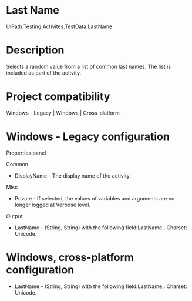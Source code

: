 ﻿# Last Name

UiPath.Testing.Activites.TestData.LastName

# Description

Selects a random value from a list of common last names. The list is included as part of the activity.

# Project compatibility

Windows - Legacy | Windows | Cross-platform

# Windows - Legacy configuration

Properties panel

Common

* DisplayName - The display name of the activity.

Misc

* Private - If selected, the values of variables and arguments are no longer logged at Verbose level.

Output

* LastName - (String, String) with the following field:LastName,. Charset: Unicode.

# Windows, cross-platform configuration

* LastName - (String, String) with the following field:LastName,. Charset: Unicode.
